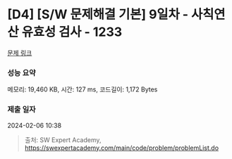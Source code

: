 # [D4] [S/W 문제해결 기본] 9일차 - 사칙연산 유효성 검사 - 1233 

[문제 링크](https://swexpertacademy.com/main/code/problem/problemDetail.do?contestProbId=AV141176AIwCFAYD) 

### 성능 요약

메모리: 19,460 KB, 시간: 127 ms, 코드길이: 1,172 Bytes

### 제출 일자

2024-02-06 10:38



> 출처: SW Expert Academy, https://swexpertacademy.com/main/code/problem/problemList.do